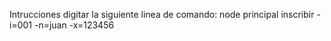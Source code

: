 Intrucciones digitar la siguiente linea de comando:
node principal inscribir -i=001 -n=juan -x=123456